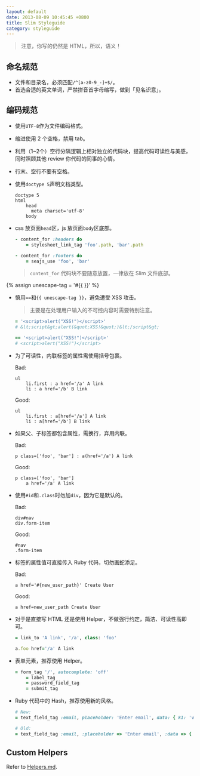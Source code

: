```yaml
---
layout: default
date: 2013-08-09 10:45:45 +0800
title: Slim Styleguide
category: styleguide
---
```


> 注意，你写的仍然是 HTML，所以，语义！

## 命名规范

- 文件和目录名，必须匹配`/^[a-z0-9_-]+$/`。
- 首选合适的英文单词，严禁拼音首字母缩写，做到「见名识意」。

## 编码规范

- 使用`UTF-8`作为文件编码格式。
- 缩进使用 2 个空格，禁用 tab。
- 利用（1~2个）空行分隔逻辑上相对独立的代码块，提高代码可读性与美感，同时照顾其他 review 你代码的同事的心情。
- 行末、空行不要有空格。
- 使用`doctype 5`声明文档类型。

  ```
  doctype 5
  html
      head
        meta charset='utf-8'
      body
  ```

- css 放页面`head`区，js 放页面`body`区底部。

  ```ruby
  - content_for :headers do
      = stylesheet_link_tag 'foo'.path, 'bar'.path

  - content_for :footers do
      = seajs_use 'foo', 'bar'
  ```

  > `content_for` 代码块不要随意放置，一律放在 Slim 文件底部。

{% assign unescape-tag = '#{{ }}' %}
- 慎用`==`和`{{ unescape-tag }}`，避免遭受 XSS 攻击。
  > 主要是在处理用户输入的不可控内容时需要特别注意。

  ```ruby
  = '<script>alert("XSS!")</script>'
  # &lt;script&gt;alert(&quot;XSS!&quot;)&lt;/script&gt;

  == '<script>alert("XSS!")</script>'
  # <script>alert("XSS!")</script>
  ```

- 为了可读性，内联标签的属性需使用括号包裹。

  <p class="bad">Bad:</p>

  ```
  ul
      li.first : a href='/a' A link
      li : a href='/b' B link
  ```

  <p class="good">Good:</p>

  ```
  ul
      li.first : a[href='/a'] A link
      li : a[href='/b'] B link
  ```

- 如果父、子标签都包含属性，需换行，弃用内联。

  <p class="bad">Bad:</p>

  ```
  p class=['foo', 'bar'] : a(href='/a') A link
  ```

  <p class="good">Good:</p>

  ```
  p class=['foo', 'bar']
      a href='/a' A link
  ```

- 使用`#id`和`.class`时勿加`div`，因为它是默认的。

  <p class="bad">Bad:</p>

  ```
  div#nav
  div.form-item
  ```

  <p class="good">Good:</p>

  ```
  #nav
  .form-item
  ```

- 标签的属性值可直接传入 Ruby 代码，切勿画蛇添足。

  <p class="bad">Bad:</p>

  ```
  a href='#{new_user_path}' Create User
  ```

  <p class="good">Good:</p>

  ```
  a href=new_user_path Create User
  ```

- 对于是直接写 HTML 还是使用 Helper，不做强行约定，简洁、可读性高即可。

  ```ruby
  = link_to 'A link', '/a', class: 'foo'

  a.foo href='/a' A link
  ```

- 表单元素，推荐使用 Helper。

  ```ruby
  = form_tag '/', autocomplete: 'off'
      = label_tag
      = password_field_tag
      = submit_tag
  ```

- Ruby 代码中的 Hash，推荐使用新的风格。

  ```ruby
  # New:
  = text_field_tag :email, placeholder: 'Enter email', data: { k1: 'v1', k2: 'v2' }

  # Old:
  = text_field_tag :email, :placeholder => 'Enter email', :data => { :k1 => 'v1', :k2 => 'v2' }
  ```

## Custom Helpers

Refer to [Helpers.md](https://github.com/eDoctor/eRails/blob/2.x/Helpers.md).
